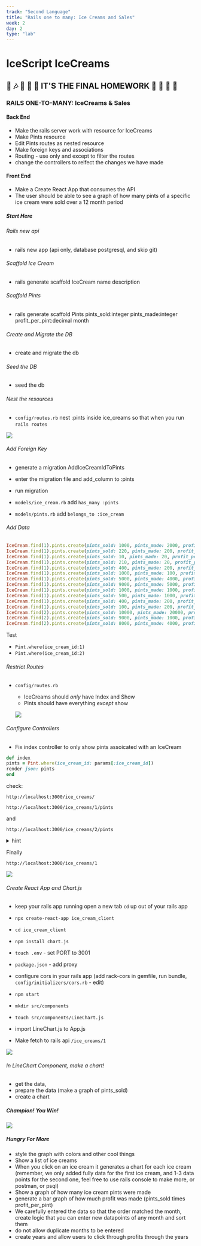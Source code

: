 ```yaml
---
track: "Second Language"
title: "Rails one to many: Ice Creams and Sales"
week: 2
day: 2
type: "lab"
---
```



# IceScript IceCreams



## &#x1F3B8; &#x1F3B6; &#x1F3A4; &#x1F469; &#x1F3B9; IT'S THE FINAL HOMEWORK &#x1F3B9; &#x1F3BC; &#x1F3B8; &#x1F3B8;


### RAILS ONE-TO-MANY: IceCreams & Sales

#### Back End
- Make the rails server work with resource for IceCreams
- Make Pints resource
- Edit Pints routes as nested resource
- Make foreign keys and associations
- Routing - use only and except to filter the routes
- change the controllers to relfect the changes we have made


#### Front End
- Make a Create React App that consumes the API
- The user should be able to see a graph of how many pints of a specific ice cream were sold over a 12 month period


##### Start Here

###### Rails new api
- rails new app (api only, database postgresql, and skip git)


###### Scaffold Ice Cream
- rails generate scaffold IceCream name description

###### Scaffold Pints
- rails generate scaffold Pints pints_sold:integer pints_made:integer profit_per_pint:decimal month

###### Create and Migrate the DB
- create and migrate the db

###### Seed the DB
- seed the db

###### Nest the resources
- `config/routes.rb` nest :pints inside ice_creams so that when you run `rails routes`

![](https://i.imgur.com/khemhL6.png)

###### Add Foreign Key
- generate a migration AddIceCreamIdToPints
- enter the migration file and add_column to :pints
- run migration

- `models/ice_cream.rb` add `has_many :pints`
- `models/pints.rb` add `belongs_to :ice_cream`

###### Add Data
```rb
IceCream.find(1).pints.create(pints_sold: 1000, pints_made: 2000, profit_per_pint: 0.5, month: 'January')
IceCream.find(1).pints.create(pints_sold: 220, pints_made: 200, profit_per_pint: 0.2, month: 'February')
IceCream.find(1).pints.create(pints_sold: 10, pints_made: 20, profit_per_pint: 0.1, month: 'March')
IceCream.find(1).pints.create(pints_sold: 210, pints_made: 20, profit_per_pint: 0.1, month: 'April')
IceCream.find(1).pints.create(pints_sold: 400, pints_made: 200, profit_per_pint: 0.2, month: 'May')
IceCream.find(1).pints.create(pints_sold: 1000, pints_made: 100, profit_per_pint: 0.5, month: 'June')
IceCream.find(1).pints.create(pints_sold: 5000, pints_made: 4000, profit_per_pint: 0.9, month: 'July')
IceCream.find(1).pints.create(pints_sold: 9000, pints_made: 5000, profit_per_pint: 0.9, month: 'August')
IceCream.find(1).pints.create(pints_sold: 1000, pints_made: 1000, profit_per_pint: 0.5, month: 'September')
IceCream.find(1).pints.create(pints_sold: 500, pints_made: 1000, profit_per_pint: 0.4, month: 'October')
IceCream.find(1).pints.create(pints_sold: 400, pints_made: 200, profit_per_pint: 0.3, month: 'November')
IceCream.find(1).pints.create(pints_sold: 100, pints_made: 200, profit_per_pint: 0.1, month: 'December')
IceCream.find(2).pints.create(pints_sold: 10000, pints_made: 20000, profit_per_pint: 1.5, month: 'January')
IceCream.find(2).pints.create(pints_sold: 9000, pints_made: 1000, profit_per_pint: 0.5, month: 'February')
IceCream.find(2).pints.create(pints_sold: 8000, pints_made: 4000, profit_per_pint: 0.5, month: 'March')
```

Test
- `Pint.where(ice_cream_id:1)`
- `Pint.where(ice_cream_id:2)`

###### Restrict Routes
- `config/routes.rb`
  - IceCreams should *only* have Index and Show
  - Pints should have everything *except* show

  ![](https://i.imgur.com/dEhUWm2.png)

###### Configure Controllers
  - Fix index controller to only show pints assoicated with an IceCream

  ```rb
  def index
  pints = Pint.where(ice_cream_id: params[:ice_cream_id])
  render json: pints
end
  ```

check:
```
http://localhost:3000/ice_creams/
```

```
http://localhost:3000/ice_creams/1/pints
```

and

```
http://localhost:3000/ice_creams/2/pints
```

<details><summary>hint</summary>

![](https://i.imgur.com/7SgwLWW.png)

</details>

Finally


```
http://localhost:3000/ice_creams/1
```
![](https://i.imgur.com/tNS8UbJ.png)

###### Create React App and Chart.js



- keep your rails app running open a new tab
`cd` up out of your rails app
- `npx create-react-app ice_cream_client`
- `cd ice_cream_client`
- `npm install chart.js`
- `touch .env` - set PORT to 3001
- `package.json` - add proxy
- configure cors in your rails app (add rack-cors in gemfile, run bundle, `config/initializers/cors.rb` - edit)
- `npm start`

- `mkdir src/components`
- `touch src/components/LineChart.js`
- import LineChart.js to App.js

- Make fetch to rails api `/ice_creams/1`

![](https://i.imgur.com/dKzV9xm.png)

###### In LineChart Component, make a chart!

- get the data,
- prepare the data (make a graph of pints_sold)
- create a chart


##### Champion! You Win!

![](https://i.imgur.com/dpuYtgz.png)


##### Hungry For More
 - style the graph with colors and other cool things
 - Show a list of ice creams
 - When you click on an ice cream it generates a chart for each ice cream (remember, we only added fully data for the first ice cream, and 1-3 data points for the second one, feel free to use rails console to make more, or postman, or psql)
- Show a graph of how many ice cream pints were made
- generate a bar graph of how much profit was made (pints_sold times profit_per_pint)
- We carefully entered the data so that the order matched the month, create logic that you can enter new datapoints of any month and sort them
- do not allow duplicate months to be entered
- create years and allow users to click through profits through the years
